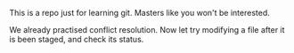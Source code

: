 This is a repo just for learning git.
Masters like you won't be interested.

We already practised conflict resolution.
Now let try modifying a file after it is been staged, and check its status.
